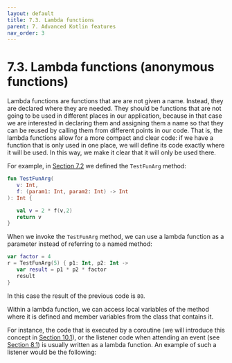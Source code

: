 ```yaml
---
layout: default
title: 7.3. Lambda functions
parent: 7. Advanced Kotlin features
nav_order: 3
---
```


# 7.3. Lambda functions (anonymous functions)

Lambda functions are functions that are are not given a name. Instead, they are declared where they are needed. They should be functions that are not going to be used in different places in our application, because in that case we are interested in declaring them and assigning them a name so that they can be reused by calling them from different points in our code. That is, the lambda functions allow for a more compact and clear code: if we have a function that is only used in one place, we will define its code exactly where it will be used. In this way, we make it clear that it will only be used there.


For example, in [Section 7.2](content/07/02-methods-as-params) we defined the `TestFunArg` method:


```kotlin
fun TestFunArg(
   v: Int,
   f: (param1: Int, param2: Int) -> Int
): Int {

   val v = 2 * f(v,2)
   return v
}
```

When we invoke the `TestFunArg` method, we can use a lambda function as a parameter instead of referring to a named method:

```kotlin
var factor = 4
r = TestFunArg(5) { p1: Int, p2: Int ->
   var result = p1 * p2 * factor
   result
}
```

In this case the result of the previous code is `80`.

Within a lambda function, we can access local variables of the method where it is defined and member variables from the class that contains it.

For instance, the code that is executed by a coroutine (we will introduce this concept in [Section 10.1](/contents/10/coroutines)), or the listener code when attending an event (see [Section 8.1](/contents/08(1-listeners))) is usually written as a lambda function. An example of such a listener would be the following:
